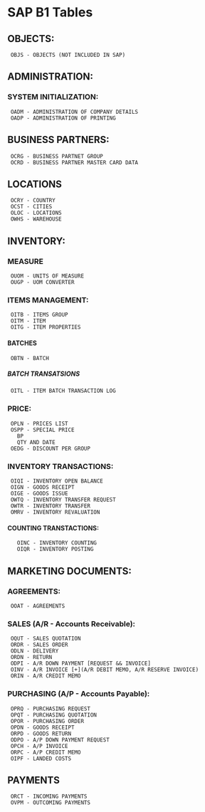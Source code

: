 # SAP B1 Tables
## OBJECTS:
     OBJS - OBJECTS (NOT INCLUDED IN SAP)

## ADMINISTRATION:
### SYSTEM INITIALIZATION:
     OADM - ADMINISTRATION OF COMPANY DETAILS
     OADP - ADMINISTRATION OF PRINTING


## BUSINESS PARTNERS:
     OCRG - BUSINESS PARTNET GROUP
     OCRD - BUSINESS PARTNER MASTER CARD DATA


## LOCATIONS
     OCRY - COUNTRY
     OCST - CITIES
     OLOC - LOCATIONS
     OWHS - WAREHOUSE


## INVENTORY:
### MEASURE
     OUOM - UNITS OF MEASURE
     OUGP - UOM CONVERTER
### ITEMS MANAGEMENT:
     OITB - ITEMS GROUP
     OITM - ITEM
     OITG - ITEM PROPERTIES
#### BATCHES
     OBTN - BATCH
##### BATCH TRANSATSIONS
     OITL - ITEM BATCH TRANSACTION LOG
### PRICE:
     OPLN - PRICES LIST
     OSPP - SPECIAL PRICE
       BP
       QTY AND DATE
     OEDG - DISCOUNT PER GROUP
### INVENTORY TRANSACTIONS:
     OIQI - INVENTORY OPEN BALANCE
     OIGN - GOODS RECEIPT
     OIGE - GOODS ISSUE
     OWTQ - INVENTORY TRANSFER REQUEST
     OWTR - INVENTORY TRANSFER
     OMRV - INVENTORY REVALUATION
#### COUNTING TRANSTACTIONS:
       OINC - INVENTORY COUNTING
       OIQR - INVENTORY POSTING


## MARKETING DOCUMENTS:
### AGREEMENTS:
     OOAT - AGREEMENTS
### SALES (A/R - Accounts Receivable):
     OQUT - SALES QUOTATION
     ORDR - SALES ORDER
     ODLN - DELIVERY
     ORDN - RETURN
     ODPI - A/R DOWN PAYMENT [REQUEST && INVOICE]
     OINV - A/R INVOICE [+](A/R DEBIT MEMO, A/R RESERVE INVOICE)
     ORIN - A/R CREDIT MEMO
### PURCHASING (A/P - Accounts Payable):
     OPRQ - PURCHASING REQUEST
     OPQT - PURCHASING QUOTATION
     OPOR - PURCHASING ORDER
     OPDN - GOODS RECEIPT
     ORPD - GOODS RETURN
     ODPO - A/P DOWN PAYMENT REQUEST
     OPCH - A/P INVOICE
     ORPC - A/P CREDIT MEMO
     OIPF - LANDED COSTS


## PAYMENTS
     ORCT - INCOMING PAYMENTS
     OVPM - OUTCOMING PAYMENTS